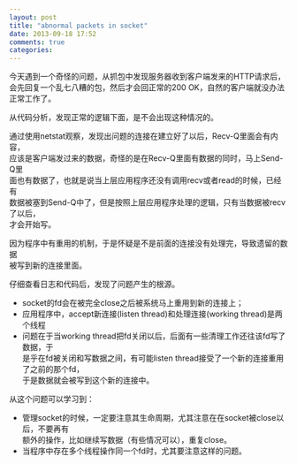 ```yaml
---
layout: post
title: "abnormal packets in socket"
date: 2013-09-18 17:52
comments: true
categories: 
---
```


今天遇到一个奇怪的问题，从抓包中发现服务器收到客户端发来的HTTP请求后，  
会先回复一个乱七八糟的包，然后才会回正常的200 OK，自然的客户端就没办法  
正常工作了。

从代码分析，发现正常的逻辑下面，是不会出现这种情况的。

通过使用netstat观察，发现出问题的连接在建立好了以后，Recv-Q里面会有内容，  
应该是客户端发过来的数据，奇怪的是在Recv-Q里面有数据的同时，马上Send-Q里  
面也有数据了，也就是说当上层应用程序还没有调用recv或者read的时候，已经有  
数据被塞到Send-Q中了，但是按照上层应用程序处理的逻辑，只有当数据被recv了以后，  
才会开始写。

因为程序中有重用的机制，于是怀疑是不是前面的连接没有处理完，导致遗留的数据  
被写到新的连接里面。

仔细查看日志和代码后，发现了问题产生的根源。

>
- socket的fd会在被完全close之后被系统马上重用到新的连接上；
- 应用程序中，accept新连接(listen thread)和处理连接(working thread)是两个线程
- 问题在于当working thread把fd关闭以后，后面有一些清理工作还往该fd写了数据，于  
是乎在fd被关闭和写数据之间，有可能listen thread接受了一个新的连接重用了之前的那个fd，  
于是数据就会被写到这个新的连接中。


从这个问题可以学习到：

>
- 管理socket的时候，一定要注意其生命周期，尤其注意在在socket被close以后，不要再有  
额外的操作，比如继续写数据（有些情况可以），重复close。
- 当程序中存在多个线程操作同一个fd时，尤其要注意这样的问题。

